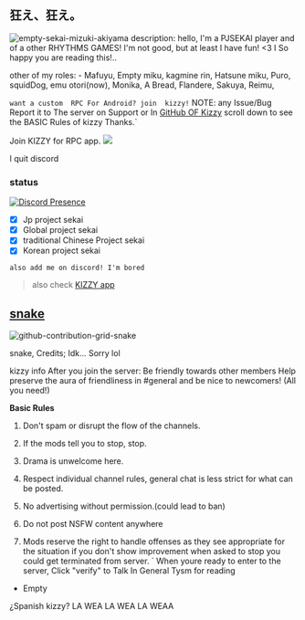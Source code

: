## 狂え、狂え。
![empty-sekai-mizuki-akiyama](https://user-images.githubusercontent.com/117464679/208856789-b4b63be9-ebbf-45e6-a42c-a36e1830473c.gif)
description:
hello, I'm a PJSEKAI player and of a other RHYTHMS GAMES! I'm not good, but at least I have fun! <3
I So happy you are reading this!.. 


other of my roles: - Mafuyu, Empty miku, kagmine rin, Hatsune miku, Puro, squidDog, emu otori(now), Monika, A Bread, Flandere, Sakuya, Reimu, 

`want a custom  RPC For Android? join  kizzy!`
NOTE: any Issue/Bug Report it to The server
 on Support or In [GitHub OF Kizzy](https://github.com/dead8309/KizzyRPC/issues/new) 
 scroll down to see the BASIC Rules of kizzy Thanks.`

Join KIZZY for RPC app. 
<a href="https://discord.gg/vUPc7zzpV5">
<img src="https://dcbadge.vercel.app/api/server/vUPc7zzpV5">
</a>
</div> 
I quit discord

### status
[![Discord Presence](https://lanyard-profile-readme.vercel.app/api/891490390794964992?theme=%?bg=ff66bC&animated=true&hideDiscrim=true&borderRadius=30px&idleMessage=Probably%20playing%20project%20sekai)](https://discord.com/users/891490390794964992)


- [x] Jp project sekai
- [x] Global project sekai
- [x] traditional Chinese Project sekai
- [x] Korean project sekai

`also add me on discord! I'm bored`

> also check [KIZZY app](https://github.com/dead8309/Kizzy) 

## [snake](https://open.spotify.com/playlist/2y9dxZ2zh1ZwCY8zXW946O?si=E-eEcFQdQ3Sycmgqgtid6A&utm_source=copy-link) 
![github-contribution-grid-snake](https://user-images.githubusercontent.com/117464679/204690278-e3bad35a-fc8d-4604-9dc6-3951aca0c276.svg)

snake, Credits; Idk... Sorry lol

kizzy info After you join the server:
Be friendly towards other members Help preserve the aura of friendliness in #general and be nice to newcomers! (All you need!)

**﻿Basic Rules**
1. Don't spam or disrupt the flow of the channels.
 
2. If the mods tell you to stop, stop.

3. Drama is unwelcome here.

4. Respect individual channel rules, general chat is less strict for what can be posted.

5. No advertising without permission.(could lead to ban)

6. Do not post NSFW content anywhere 

7. Mods reserve the right to handle offenses as they see appropriate for the situation if you don't show improvement when asked to stop you could get terminated from server.
`
When youre ready to enter to the server, Click "verify" to Talk In General
Tysm for reading 
- Empty


¿Spanish kizzy? 
LA WEA LA WEA LA WEAA
